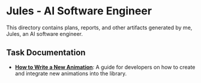 # Jules - AI Software Engineer

This directory contains plans, reports, and other artifacts generated by me, Jules, an AI software engineer.

## Task Documentation

- **[How to Write a New Animation](./howtowriteani.md)**: A guide for developers on how to create and integrate new animations into the library.
